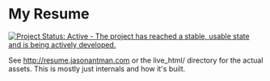 My Resume
=========

[![Project Status: Active - The project has reached a stable, usable state and is being actively developed.](http://www.repostatus.org/badges/0.1.0/active.svg)](http://www.repostatus.org/#active)

See http://resume.jasonantman.com or the live_html/ directory for the actual assets. This is mostly just internals and how it's built.
